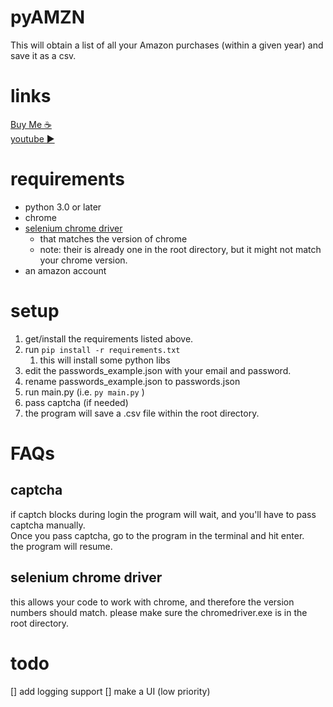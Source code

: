 # pyAMZN
This will obtain a list of all your Amazon purchases (within a given year) and save it as a csv.


# links
[Buy Me ☕](https://www.buymeacoffee.com/jgarza97885)   
[youtube ▶](https://youtu.be/1BCBll0lsiM)


# requirements
* python 3.0 or later
* chrome
* [selenium chrome driver](https://chromedriver.chromium.org/downloads) 
  * that matches the version of chrome
  * note: their is already one in the root directory, but it might not match your chrome version.
* an amazon account


# setup 
1. get/install the requirements listed above.
2. run `pip install -r requirements.txt`
   1. this will install some python libs
3. edit the passwords_example.json with your email and password.
4. rename passwords_example.json to passwords.json
5. run main.py (i.e. `py main.py` )
6. pass captcha (if needed)
7. the program will save a .csv file within the root directory.


# FAQs
## captcha
if captch blocks during login the program will wait, and you'll have to pass captcha manually.   
Once you pass captcha, go to the program in the terminal and hit enter.  
the program will resume.  

## selenium chrome driver
this allows your code to work with chrome, and therefore the version numbers should match.
please make sure the chromedriver.exe is in the root directory.


# todo  
[] add logging support
[] make a UI (low priority)